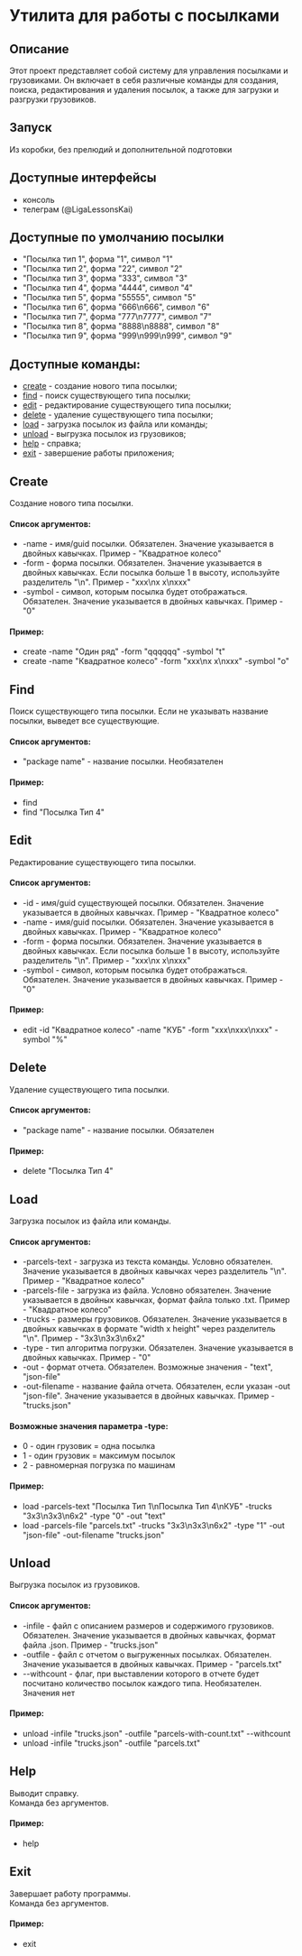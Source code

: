 # Утилита для работы с посылками 

## Описание
Этот проект представляет собой систему для управления посылками и грузовиками. Он включает в себя различные команды для создания, поиска, редактирования и удаления посылок, а также для загрузки и разгрузки грузовиков.

## Запуск
Из коробки, без прелюдий и дополнительной подготовки

## Доступные интерфейсы
- консоль
- телеграм (@LigaLessonsKai)

## Доступные по умолчанию посылки
- "Посылка тип 1", форма "1", символ "1"
- "Посылка тип 2", форма "22", символ "2"
- "Посылка тип 3", форма "333", символ "3"
- "Посылка тип 4", форма "4444", символ "4"
- "Посылка тип 5", форма "55555", символ "5"
- "Посылка тип 6", форма "666\n666", символ "6"
- "Посылка тип 7", форма "777\n7777", символ "7"
- "Посылка тип 8", форма "8888\n8888", символ "8"
- "Посылка тип 9", форма "999\n999\n999", символ "9"

## Доступные команды:
- [create](#Create) - создание нового типа посылки;
- [find](#Find) - поиск существующего типа посылки;
- [edit](#Edit) - редактирование существующего типа посылки;
- [delete](#Delete) - удаление существующего типа посылки;
- [load](#Load) - загрузка посылок из файла или команды;
- [unload](#Unload) - выгрузка посылок из грузовиков;
- [help](#Help) - справка;
- [exit](#Exit) - завершение работы приложения;

## Create
Создание нового типа посылки.  
#### Список аргументов:
- -name - имя/guid посылки. Обязателен. Значение указывается в двойных кавычках. Пример - "Квадратное колесо"
- -form - форма посылки. Обязателен. Значение указывается в двойных кавычках. Если посылка больше 1 в высоту, используйте разделитель "\n". Пример - "xxx\nx x\nxxx"
- -symbol - символ, которым посылка будет отображаться. Обязателен. Значение указывается в двойных кавычках. Пример - "0"
#### Пример:
- create -name "Один ряд" -form "qqqqqq" -symbol "t"
- create -name "Квадратное колесо" -form "xxx\nx x\nxxx" -symbol "o"

## Find
Поиск существующего типа посылки. Если не указывать название посылки, выведет все существующие.  
#### Список аргументов:
- "package name" - название посылки. Необязателен
#### Пример:
- find
- find "Посылка Тип 4"

## Edit
Редактирование существующего типа посылки.  
#### Список аргументов:
- -id - имя/guid существующей посылки. Обязателен. Значение указывается в двойных кавычках. Пример - "Квадратное колесо"
- -name - имя/guid посылки. Обязателен. Значение указывается в двойных кавычках. Пример - "Квадратное колесо"
- -form - форма посылки. Обязателен. Значение указывается в двойных кавычках. Если посылка больше 1 в высоту, используйте разделитель "\n". Пример - "xxx\nx x\nxxx"
- -symbol - символ, которым посылка будет отображаться. Обязателен. Значение указывается в двойных кавычках. Пример - "0"
#### Пример:
- edit -id "Квадратное колесо" -name "КУБ" -form "xxx\nxxx\nxxx" -symbol "%"

## Delete
Удаление существующего типа посылки.  
#### Список аргументов:
- "package name" - название посылки. Обязателен
#### Пример:
- delete "Посылка Тип 4"

## Load
Загрузка посылок из файла или команды.  
#### Список аргументов:
- -parcels-text - загрузка из текста команды. Условно обязателен. Значение указывается в двойных кавычках через разделитель "\n". Пример - "Квадратное колесо"
- -parcels-file - загрузка из файла. Условно обязателен. Значение указывается в двойных кавычках, формат файла только .txt. Пример - "Квадратное колесо"
- -trucks - размеры грузовиков. Обязателен. Значение указывается в двойных кавычках в формате "width x height" через разделитель "\n". Пример - "3x3\n3x3\n6x2"
- -type - тип алгоритма погрузки. Обязателен. Значение указывается в двойных кавычках. Пример - "0"
- -out - формат отчета. Обязателен. Возможные значения - "text", "json-file"
- -out-filename - название файла отчета. Обязателен, если указан -out "json-file". Значение указывается в двойных кавычках. Пример - "trucks.json"
#### Возможные значения параметра -type:
- 0 - один грузовик = одна посылка
- 1 - один грузовик = максимум посылок
- 2 - равномерная погрузка по машинам
#### Пример:
- load -parcels-text "Посылка Тип 1\nПосылка Тип 4\nКУБ" -trucks "3x3\n3x3\n6x2" -type "0" -out "text"
- load -parcels-file "parcels.txt" -trucks "3x3\n3x3\n6x2" -type "1" -out "json-file" -out-filename "trucks.json"

## Unload
Выгрузка посылок из грузовиков.
#### Список аргументов:
- -infile - файл с описанием размеров и содержимого грузовиков. Обязателен. Значение указывается в двойных кавычках, формат файла .json. Пример - "trucks.json"
- -outfile - файл с отчетом о выгруженных посылках. Обязателен. Значение указывается в двойных кавычках. Пример - "parcels.txt"
- --withcount - флаг, при выставлении которого в отчете будет посчитано количество посылок каждого типа. Необязателен. Значения нет
#### Пример:
- unload -infile "trucks.json" -outfile "parcels-with-count.txt" --withcount
- unload -infile "trucks.json" -outfile "parcels.txt"

## Help
Выводит справку.  
Команда без аргументов.  
#### Пример:
- help

## Exit
Завершает работу программы.  
Команда без аргументов.  
#### Пример:
- exit